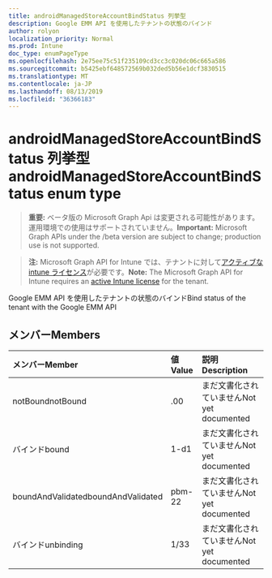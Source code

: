 ```yaml
---
title: androidManagedStoreAccountBindStatus 列挙型
description: Google EMM API を使用したテナントの状態のバインド
author: rolyon
localization_priority: Normal
ms.prod: Intune
doc_type: enumPageType
ms.openlocfilehash: 2e75ee75c51f235109cd3cc3c020dc06c665a586
ms.sourcegitcommit: b5425ebf648572569b032ded5b56e1dcf3830515
ms.translationtype: MT
ms.contentlocale: ja-JP
ms.lasthandoff: 08/13/2019
ms.locfileid: "36366183"
---
```

# <a name="androidmanagedstoreaccountbindstatus-enum-type"></a><span data-ttu-id="ce22e-103">androidManagedStoreAccountBindStatus 列挙型</span><span class="sxs-lookup"><span data-stu-id="ce22e-103">androidManagedStoreAccountBindStatus enum type</span></span>

> <span data-ttu-id="ce22e-104">**重要:** ベータ版の Microsoft Graph Api は変更される可能性があります。運用環境での使用はサポートされていません。</span><span class="sxs-lookup"><span data-stu-id="ce22e-104">**Important:** Microsoft Graph APIs under the /beta version are subject to change; production use is not supported.</span></span>

> <span data-ttu-id="ce22e-105">**注:** Microsoft Graph API for Intune では、テナントに対して[アクティブな intune ライセンス](https://go.microsoft.com/fwlink/?linkid=839381)が必要です。</span><span class="sxs-lookup"><span data-stu-id="ce22e-105">**Note:** The Microsoft Graph API for Intune requires an [active Intune license](https://go.microsoft.com/fwlink/?linkid=839381) for the tenant.</span></span>

<span data-ttu-id="ce22e-106">Google EMM API を使用したテナントの状態のバインド</span><span class="sxs-lookup"><span data-stu-id="ce22e-106">Bind status of the tenant with the Google EMM API</span></span>

## <a name="members"></a><span data-ttu-id="ce22e-107">メンバー</span><span class="sxs-lookup"><span data-stu-id="ce22e-107">Members</span></span>
|<span data-ttu-id="ce22e-108">メンバー</span><span class="sxs-lookup"><span data-stu-id="ce22e-108">Member</span></span>|<span data-ttu-id="ce22e-109">値</span><span class="sxs-lookup"><span data-stu-id="ce22e-109">Value</span></span>|<span data-ttu-id="ce22e-110">説明</span><span class="sxs-lookup"><span data-stu-id="ce22e-110">Description</span></span>|
|:---|:---|:---|
|<span data-ttu-id="ce22e-111">notBound</span><span class="sxs-lookup"><span data-stu-id="ce22e-111">notBound</span></span>|<span data-ttu-id="ce22e-112">.0</span><span class="sxs-lookup"><span data-stu-id="ce22e-112">0</span></span>|<span data-ttu-id="ce22e-113">まだ文書化されていません</span><span class="sxs-lookup"><span data-stu-id="ce22e-113">Not yet documented</span></span>|
|<span data-ttu-id="ce22e-114">バインド</span><span class="sxs-lookup"><span data-stu-id="ce22e-114">bound</span></span>|<span data-ttu-id="ce22e-115">1-d</span><span class="sxs-lookup"><span data-stu-id="ce22e-115">1</span></span>|<span data-ttu-id="ce22e-116">まだ文書化されていません</span><span class="sxs-lookup"><span data-stu-id="ce22e-116">Not yet documented</span></span>|
|<span data-ttu-id="ce22e-117">boundAndValidated</span><span class="sxs-lookup"><span data-stu-id="ce22e-117">boundAndValidated</span></span>|<span data-ttu-id="ce22e-118">pbm-2</span><span class="sxs-lookup"><span data-stu-id="ce22e-118">2</span></span>|<span data-ttu-id="ce22e-119">まだ文書化されていません</span><span class="sxs-lookup"><span data-stu-id="ce22e-119">Not yet documented</span></span>|
|<span data-ttu-id="ce22e-120">バインド</span><span class="sxs-lookup"><span data-stu-id="ce22e-120">unbinding</span></span>|<span data-ttu-id="ce22e-121">1/3</span><span class="sxs-lookup"><span data-stu-id="ce22e-121">3</span></span>|<span data-ttu-id="ce22e-122">まだ文書化されていません</span><span class="sxs-lookup"><span data-stu-id="ce22e-122">Not yet documented</span></span>|



